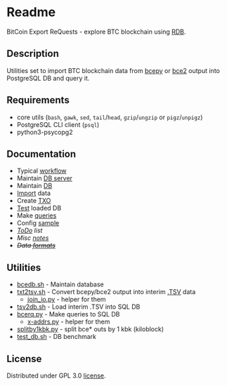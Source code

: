 # Readme

BitCoin Export ReQuests - explore BTC blockchain using [RDB](https://en.wikipedia.org/wiki/Relational_database).

## Description

Utilities set to import BTC blockchain data from [bcepy](https://github.com/tieugene/bcepy) or [bce2](https://github.com/tieugene/bce2) output into PostgreSQL DB and query it.

## Requirements

- core utils (`bash`, `gawk`, `sed`, `tail`/`head`, `gzip`/`ungzip` or `pigz`/`unpigz`)
- PostgreSQL CLI client (`psql`)
- python3-psycopg2

## Documentation

- Typical [workflow](doc/WorkFlow.md)
- Maintain [DB server](doc/DBS.md)
- Maintain [DB](doc/DB.md)
- [Import](doc/ImpEx.md) data
- Create [TXO](doc/TXO.md)
- [Test](doc/Test_DB.md) loaded DB
- Make [queries](doc/BCERQ.md)
- Config [sample](doc/bcerq.ini)
- _[ToDo](doc/ToDo.md) list_
- _Misc [notes](doc/Notes.md)_
- _~~Data [formats](doc/Formats.md)~~_

## Utilities

- [bcedb.sh](bcedb.sh) - Maintain database
- [txt2tsv.sh](txt2tsv.sh) - Convert bcepy/bce2 output into interim [.TSV](https://en.wikipedia.org/wiki/Tab-separated_values) data
  - [join_io.py](join_io.py) - helper for them
- [tsv2db.sh](tsv2db.sh) - Load interim .TSV into SQL DB
- [bcerq.py](bcerq.py) - Make queries to SQL DB
  - [x-addrs.py](x-addrs.py) - helper for them
- [splitby1kbk.py](splitby1kbk.py) - split bce* outs by 1 kbk (kiloblock)
- [test_db.sh](test_db.sh) - DB benchmark

## License

Distributed under GPL 3.0 [license](LICENSE).

